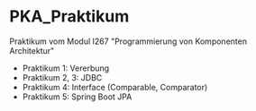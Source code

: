 # PKA_Praktikum
Praktikum vom Modul I267 "Programmierung von Komponenten Architektur"

- Praktikum 1: Vererbung
- Praktikum 2, 3: JDBC
- Praktikum 4: Interface (Comparable, Comparator)
- Praktikum 5: Spring Boot JPA
